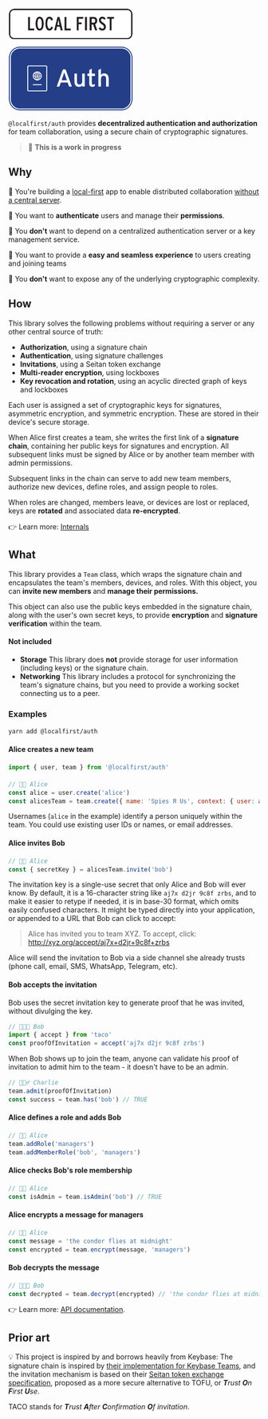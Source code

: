 <img src="https://raw.githubusercontent.com/local-first-web/branding/main/svg/auth-v.svg" width="250" alt="@localfirst/auth logo" />

`@localfirst/auth` provides **decentralized authentication and authorization** for team collaboration, using a secure chain of
cryptographic signatures.

> 🚧 **This is a work in progress**

## Why

🤝 You're building a [local-first](http://inkandswitch.com/local-first.html) app to enable distributed collaboration [without a central server](http://medium.com/all-the-things/a-web-application-with-no-web-server-61000a6aed8f).

🔑 You want to **authenticate** users and manage their **permissions**.

🚫 You **don't** want to depend on a centralized authentication server or a key management service.

💙 You want to provide a **easy and seamless experience** to users creating and joining teams

🤔 You **don't** want to expose any of the underlying cryptographic complexity.

## How

This library solves the following problems without requiring a server or any other central source of truth:

- **Authorization**, using a signature chain
- **Authentication**, using signature challenges
- **Invitations**, using a Seitan token exchange
- **Multi-reader encryption**, using lockboxes
- **Key revocation and rotation**, using an acyclic directed graph of keys and lockboxes

Each user is assigned a set of cryptographic keys for signatures, asymmetric encryption, and
symmetric encryption. These are stored in their device's secure storage.

When Alice first creates a team, she writes the first link of a **signature chain**, containing her
public keys for signatures and encryption. All subsequent links must be signed by Alice or by
another team member with admin permissions.

Subsequent links in the chain can serve to add new team members, authorize new devices, define
roles, and assign people to roles.

When roles are changed, members leave, or devices are lost or replaced, keys are **rotated** and
associated data **re-encrypted**.

👉 Learn more: [Internals](./docs/internals.md)

## What

This library provides a `Team` class, which wraps the signature chain and encapsulates the team's members,
devices, and roles. With this object, you can **invite new members** and **manage their
permissions.**

This object can also use the public keys embedded in the signature chain, along with the user's own
secret keys, to provide **encryption** and **signature verification** within the team.

#### Not included

- **Storage** This library does **not** provide storage for user information (including keys) or the
  signature chain.
- **Networking** This library includes a protocol for synchronizing the team's signature chains, but
  you need to provide a working socket connecting us to a peer.

### Examples

```bash
yarn add @localfirst/auth
```

#### Alice creates a new team

```js
import { user, team } from '@localfirst/auth'

// 👩🏾 Alice
const alice = user.create('alice')
const alicesTeam = team.create({ name: 'Spies Я Us', context: { user: alice } })
```

Usernames (`alice` in the example) identify a person uniquely within the team. You could use existing user IDs or names, or email addresses.

#### Alice invites Bob

```js
// 👩🏾 Alice
const { secretKey } = alicesTeam.invite('bob')
```

The invitation key is a single-use secret that only Alice and Bob will ever know. By default, it is
a 16-character string like `aj7x d2jr 9c8f zrbs`, and to make it easier to retype if needed, it is
in base-30 format, which omits easily confused characters. It might be typed directly into your
application, or appended to a URL that Bob can click to accept:

> Alice has invited you to team XYZ. To accept, click: http://xyz.org/accept/aj7x+d2jr+9c8f+zrbs

Alice will send the invitation to Bob via a side channel she already trusts (phone call, email, SMS,
WhatsApp, Telegram, etc).

#### Bob accepts the invitation

Bob uses the secret invitation key to generate proof that he was invited, without divulging the key.

```js
// 👨🏻‍🦲 Bob
import { accept } from 'taco'
const proofOfInvitation = accept('aj7x d2jr 9c8f zrbs')
```

When Bob shows up to join the team, anyone can validate his proof of invitation to admit him to the
team - it doesn't have to be an admin.

```js
// 👳🏽‍♂️ Charlie
team.admit(proofOfInvitation)
const success = team.has('bob') // TRUE
```

#### Alice defines a role and adds Bob

```js
// 👩🏾 Alice
team.addRole('managers')
team.addMemberRole('bob', 'managers')
```

#### Alice checks Bob's role membership

```js
// 👩🏾 Alice
const isAdmin = team.isAdmin('bob') // TRUE
```

#### Alice encrypts a message for managers

```js
// 👩🏾 Alice
const message = 'the condor flies at midnight'
const encrypted = team.encrypt(message, 'managers')
```

#### Bob decrypts the message

```js
// 👨🏻‍🦲 Bob
const decrypted = team.decrypt(encrypted) // 'the condor flies at midnight'
```

👉 Learn more: [API documentation](./docs/api.md).

## Prior art

💡 This project is inspired by and borrows heavily from Keybase: The signature chain is inspired by
[their implementation for Keybase Teams](https://keybase.io/docs/team), and the invitation mechanism
is based on their [Seitan token exchange specification](https://keybase.io/docs/teams/seitan_v2),
proposed as a more secure alternative to TOFU, or _**T**rust **O**n **F**irst **U**se_.

TACO stands for _**T**rust **A**fter **C**onfirmation **O**f invitation_.
